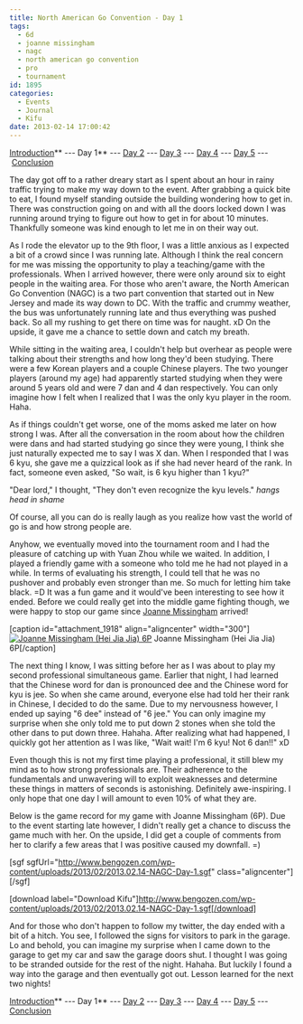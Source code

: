 ```yaml
---
title: North American Go Convention - Day 1
tags:
  - 6d
  - joanne missingham
  - nagc
  - north american go convention
  - pro
  - tournament
id: 1895
categories:
  - Events
  - Journal
  - Kifu
date: 2013-02-14 17:00:42
---
```


[Introduction](http://www.bengozen.com/north-american-go-convention/ "North American Go Convention!!!")** --- Day 1** --- [Day 2](http://www.bengozen.com/north-american-go-convention-day-2/ "North American Go Convention — Day 2") --- [Day 3](http://www.bengozen.com/north-american-go-convention-day-3/ "North American Go Convention — Day 3") --- [Day 4](http://www.bengozen.com/north-american-go-convention-day-4/ "North American Go Convention — Day 4") --- [Day 5](http://www.bengozen.com/north-american-go-convention-day-5/ "North American Go Convention — Day 5") --- [Conclusion](http://www.bengozen.com/north-american-go-convention-conclusion/ "North American Go Convention — Conclusion")

The day got off to a rather dreary start as I spent about an hour in rainy traffic trying to make my way down to the event. After grabbing a quick bite to eat, I found myself standing outside the building wondering how to get in. There was construction going on and with all the doors locked down I was running around trying to figure out how to get in for about 10 minutes. Thankfully someone was kind enough to let me in on their way out.

As I rode the elevator up to the 9th floor, I was a little anxious as I expected a bit of a crowd since I was running late. Although I think the real concern for me was missing the opportunity to play a teaching/game with the professionals. When I arrived however, there were only around six to eight people in the waiting area. For those who aren't aware, the North American Go Convention (NAGC) is a two part convention that started out in New Jersey and made its way down to DC. With the traffic and crummy weather, the bus was unfortunately running late and thus everything was pushed back. So all my rushing to get there on time was for naught. xD On the upside, it gave me a chance to settle down and catch my breath.

While sitting in the waiting area, I couldn't help but overhear as people were talking about their strengths and how long they'd been studying. There were a few Korean players and a couple Chinese players. The two younger players (around my age) had apparently started studying when they were around 5 years old and were 7 dan and 4 dan respectively. You can only imagine how I felt when I realized that I was the only kyu player in the room. Haha.

As if things couldn't get worse, one of the moms asked me later on how strong I was. After all the conversation in the room about how the children were dans and had started studying go since they were young, I think she just naturally expected me to say I was X dan. When I responded that I was 6 kyu, she gave me a quizzical look as if she had never heard of the rank. In fact, someone even asked, "So wait, is 6 kyu higher than 1 kyu?"

"Dear lord," I thought, "They don't even recognize the kyu levels." *hangs head in shame*

<!--more-->

Of course, all you can do is really laugh as you realize how vast the world of go is and how strong people are.

Anyhow, we eventually moved into the tournament room and I had the pleasure of catching up with Yuan Zhou while we waited. In addition, I played a friendly game with a someone who told me he had not played in a while. In terms of evaluating his strength, I could tell that he was no pushover and probably even stronger than me. So much for letting him take black. =D It was a fun game and it would've been interesting to see how it ended. Before we could really get into the middle game fighting though, we were happy to stop our game since [Joanne Missingham](http://senseis.xmp.net/?JoanneMissingham) arrived!

[caption id="attachment_1918" align="aligncenter" width="300"][![Joanne Missingham (Hei Jia Jia) 6P](http://www.bengozen.com/wp-content/uploads/2013/02/joannemissingham.jpg)](http://www.bengozen.com/wp-content/uploads/2013/02/joannemissingham.jpg) Joanne Missingham (Hei Jia Jia) 6P[/caption]

The next thing I know, I was sitting before her as I was about to play my second professional simultaneous game. Earlier that night, I had learned that the Chinese word for dan is pronounced dee and the Chinese word for kyu is jee. So when she came around, everyone else had told her their rank in Chinese, I decided to do the same. Due to my nervousness however, I ended up saying "6 dee" instead of "6 jee." You can only imagine my surprise when she only told me to put down 2 stones when she told the other dans to put down three. Hahaha. After realizing what had happened, I quickly got her attention as I was like, "Wait wait! I'm 6 kyu! Not 6 dan!!" xD

Even though this is not my first time playing a professional, it still blew my mind as to how strong professionals are. Their adherence to the fundamentals and unwavering will to exploit weaknesses and determine these things in matters of seconds is astonishing. Definitely awe-inspiring. I only hope that one day I will amount to even 10% of what they are.

Below is the game record for my game with Joanne Missingham (6P). Due to the event starting late however, I didn't really get a chance to discuss the game much with her. On the upside, I did get a couple of comments from her to clarify a few areas that I was positive caused my downfall. =)

[sgf sgfUrl="http://www.bengozen.com/wp-content/uploads/2013/02/2013.02.14-NAGC-Day-1.sgf" class="aligncenter"][/sgf]

[download label="Download Kifu"]http://www.bengozen.com/wp-content/uploads/2013/02/2013.02.14-NAGC-Day-1.sgf[/download]

And for those who don't happen to follow my twitter, the day ended with a bit of a hitch. You see, I followed the signs for visitors to park in the garage. Lo and behold, you can imagine my surprise when I came down to the garage to get my car and saw the garage doors shut. I thought I was going to be stranded outside for the rest of the night. Hahaha. But luckily I found a way into the garage and then eventually got out. Lesson learned for the next two nights!

[Introduction](http://www.bengozen.com/north-american-go-convention/ "North American Go Convention!!!")** --- Day 1** --- [Day 2](http://www.bengozen.com/north-american-go-convention-day-2/ "North American Go Convention — Day 2") --- [Day 3](http://www.bengozen.com/north-american-go-convention-day-3/ "North American Go Convention — Day 3") --- [Day 4](http://www.bengozen.com/north-american-go-convention-day-4/ "North American Go Convention — Day 4") --- [Day 5](http://www.bengozen.com/north-american-go-convention-day-5/ "North American Go Convention — Day 5") --- [Conclusion](http://www.bengozen.com/north-american-go-convention-conclusion/ "North American Go Convention — Conclusion")